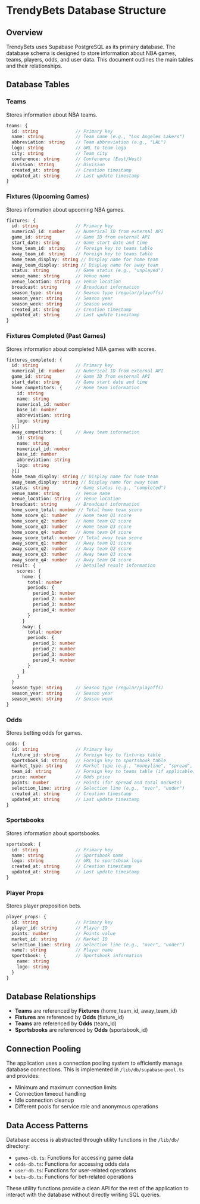 # TrendyBets Database Structure

## Overview

TrendyBets uses Supabase PostgreSQL as its primary database. The database schema is designed to store information about NBA games, teams, players, odds, and user data. This document outlines the main tables and their relationships.

## Database Tables

### Teams

Stores information about NBA teams.

```typescript
teams: {
  id: string              // Primary key
  name: string            // Team name (e.g., "Los Angeles Lakers")
  abbreviation: string    // Team abbreviation (e.g., "LAL")
  logo: string            // URL to team logo
  city: string            // Team city
  conference: string      // Conference (East/West)
  division: string        // Division
  created_at: string      // Creation timestamp
  updated_at: string      // Last update timestamp
}
```

### Fixtures (Upcoming Games)

Stores information about upcoming NBA games.

```typescript
fixtures: {
  id: string              // Primary key
  numerical_id: number    // Numerical ID from external API
  game_id: string         // Game ID from external API
  start_date: string      // Game start date and time
  home_team_id: string    // Foreign key to teams table
  away_team_id: string    // Foreign key to teams table
  home_team_display: string // Display name for home team
  away_team_display: string // Display name for away team
  status: string          // Game status (e.g., "unplayed")
  venue_name: string      // Venue name
  venue_location: string  // Venue location
  broadcast: string       // Broadcast information
  season_type: string     // Season type (regular/playoffs)
  season_year: string     // Season year
  season_week: string     // Season week
  created_at: string      // Creation timestamp
  updated_at: string      // Last update timestamp
}
```

### Fixtures Completed (Past Games)

Stores information about completed NBA games with scores.

```typescript
fixtures_completed: {
  id: string              // Primary key
  numerical_id: number    // Numerical ID from external API
  game_id: string         // Game ID from external API
  start_date: string      // Game start date and time
  home_competitors: {     // Home team information
    id: string
    name: string
    numerical_id: number
    base_id: number
    abbreviation: string
    logo: string
  }[]
  away_competitors: {     // Away team information
    id: string
    name: string
    numerical_id: number
    base_id: number
    abbreviation: string
    logo: string
  }[]
  home_team_display: string // Display name for home team
  away_team_display: string // Display name for away team
  status: string          // Game status (e.g., "completed")
  venue_name: string      // Venue name
  venue_location: string  // Venue location
  broadcast: string       // Broadcast information
  home_score_total: number // Total home team score
  home_score_q1: number   // Home team Q1 score
  home_score_q2: number   // Home team Q2 score
  home_score_q3: number   // Home team Q3 score
  home_score_q4: number   // Home team Q4 score
  away_score_total: number // Total away team score
  away_score_q1: number   // Away team Q1 score
  away_score_q2: number   // Away team Q2 score
  away_score_q3: number   // Away team Q3 score
  away_score_q4: number   // Away team Q4 score
  result: {               // Detailed result information
    scores: {
      home: {
        total: number
        periods: {
          period_1: number
          period_2: number
          period_3: number
          period_4: number
        }
      }
      away: {
        total: number
        periods: {
          period_1: number
          period_2: number
          period_3: number
          period_4: number
        }
      }
    }
  }
  season_type: string     // Season type (regular/playoffs)
  season_year: string     // Season year
  season_week: string     // Season week
}
```

### Odds

Stores betting odds for games.

```typescript
odds: {
  id: string              // Primary key
  fixture_id: string      // Foreign key to fixtures table
  sportsbook_id: string   // Foreign key to sportsbook table
  market_type: string     // Market type (e.g., "moneyline", "spread", "total")
  team_id: string         // Foreign key to teams table (if applicable)
  price: number           // Odds price
  points: number          // Points (for spread and total markets)
  selection_line: string  // Selection line (e.g., "over", "under")
  created_at: string      // Creation timestamp
  updated_at: string      // Last update timestamp
}
```

### Sportsbooks

Stores information about sportsbooks.

```typescript
sportsbook: {
  id: string              // Primary key
  name: string            // Sportsbook name
  logo: string            // URL to sportsbook logo
  created_at: string      // Creation timestamp
  updated_at: string      // Last update timestamp
}
```

### Player Props

Stores player proposition bets.

```typescript
player_props: {
  id: string              // Primary key
  player_id: string       // Player ID
  points: number          // Points value
  market_id: string       // Market ID
  selection_line: string  // Selection line (e.g., "over", "under")
  name?: string           // Player name
  sportsbook: {           // Sportsbook information
    name: string
    logo: string
  }
}
```

## Database Relationships

- **Teams** are referenced by **Fixtures** (home_team_id, away_team_id)
- **Fixtures** are referenced by **Odds** (fixture_id)
- **Teams** are referenced by **Odds** (team_id)
- **Sportsbooks** are referenced by **Odds** (sportsbook_id)

## Connection Pooling

The application uses a connection pooling system to efficiently manage database connections. This is implemented in `/lib/db/supabase-pool.ts` and provides:

- Minimum and maximum connection limits
- Connection timeout handling
- Idle connection cleanup
- Different pools for service role and anonymous operations

## Data Access Patterns

Database access is abstracted through utility functions in the `/lib/db/` directory:

- `games-db.ts`: Functions for accessing game data
- `odds-db.ts`: Functions for accessing odds data
- `user-db.ts`: Functions for user-related operations
- `bets-db.ts`: Functions for bet-related operations

These utility functions provide a clean API for the rest of the application to interact with the database without directly writing SQL queries.
